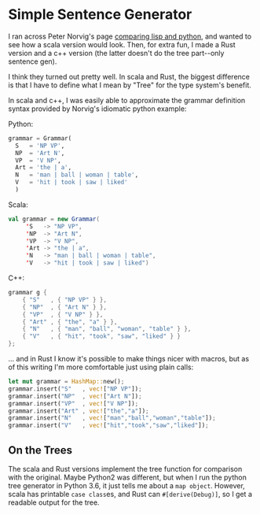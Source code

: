 # Simple Sentence Generator

I ran across Peter Norvig's page [comparing lisp and python][1],
and wanted to see how a scala version would look.  Then, for extra
fun, I made a Rust version and a c++ version (the latter doesn't do
the tree part--only sentence gen).

I think they turned out
pretty well.  In scala and Rust, the biggest difference is that I have to define
what I mean by "Tree" for the type system's benefit.  

In scala and c++, I was easily able to approximate the grammar definition syntax
provided by Norvig's idiomatic python example:

Python:

```python
grammar = Grammar(
  S   = 'NP VP',
  NP  = 'Art N',
  VP  = 'V NP',
  Art = 'the | a',
  N   = 'man | ball | woman | table',
  V   = 'hit | took | saw | liked'
  )
```
Scala:

```scala
val grammar = new Grammar(
     'S   -> "NP VP",
     'NP  -> "Art N",
     'VP  -> "V NP",
     'Art -> "the | a",
     'N   -> "man | ball | woman | table",
     'V   -> "hit | took | saw | liked")
```

C++:

```cpp
grammar g {
    { "S"   , { "NP VP" } },
    { "NP"  , { "Art N" } },
    { "VP"  , { "V NP" } },
    { "Art" , { "the", "a" } },
    { "N"   , { "man", "ball", "woman", "table" } },
    { "V"   , { "hit", "took", "saw", "liked" } }
};
```

... and in Rust I know it's possible to make things nicer
with macros, but as of this writing I'm more comfortable just
using plain calls:

```rust
let mut grammar = HashMap::new();
grammar.insert("S"   , vec!["NP VP"]);
grammar.insert("NP"  , vec!["Art N"]);
grammar.insert("VP"  , vec!["V NP"]);
grammar.insert("Art" , vec!["the","a"]);
grammar.insert("N"   , vec!["man","ball","woman","table"]);
grammar.insert("V"   , vec!["hit","took","saw","liked"]);
```

## On the Trees

The scala and Rust versions implement the tree function for comparison
with the original. Maybe Python2 was different, but when I run
the python tree generator in Python 3.6, it just tells me
about a `map object`.  However, scala has printable `case class`es, and
Rust can `#[derive(Debug)]`, so I get a readable output for the tree.

[1]: http://norvig.com/python-lisp.html
